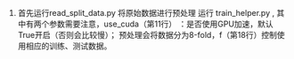 1. 首先运行read_split_data.py 将原始数据进行预处理
运行 train_helper.py , 其中有两个参数需要注意，use_cuda（第11行） ：是否使用GPU加速，默认True开启（否则会比较慢）；
  预处理会将数据分为8-fold，f（第18行）控制使用相应的训练、测试数据。
